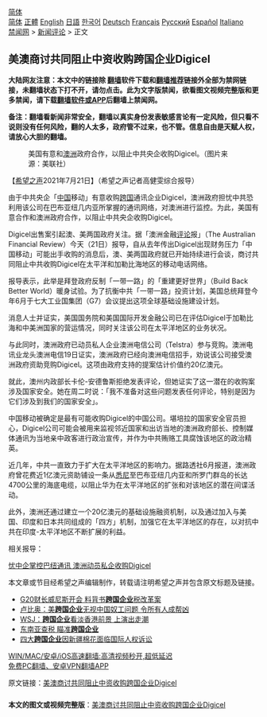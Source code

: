  <!-- 面包屑导航 --> <div class="breadcrumb"><!-- GTranslate: https://gtranslate.io/ -->  <div class="switcher notranslate">  <div class="selected">  <a href="#" onclick="return false;"> 简体</a>  </div>  <div class="option">  <a href="https://www.bannedbook.org" onclick="doGTranslate('zh-CN|zh-CN');jQuery('div.switcher div.selected a').html(jQuery(this).html());return false;" title="简体中文" class="nturl selected"> 简体</a>  <a href="https://www.bannedbook.org/zh-tw/" onclick="doGTranslate('zh-CN|zh-TW');jQuery('div.switcher div.selected a').html(jQuery(this).html());return false;" title="繁體中文" class="nturl"> 正體</a>  <a href="https://www.bannedbook.org/en/" onclick="doGTranslate('zh-CN|en');jQuery('div.switcher div.selected a').html(jQuery(this).html());return false;" title="English" class="nturl"> English</a>  <a href="https://www.bannedbook.org/ja/" onclick="doGTranslate('zh-CN|ja');jQuery('div.switcher div.selected a').html(jQuery(this).html());return false;" title="日本語" class="nturl"> 日語</a>  <a href="https://www.bannedbook.org/ko/" onclick="doGTranslate('zh-CN|ko');jQuery('div.switcher div.selected a').html(jQuery(this).html());return false;" title="한국어" class="nturl"> 한국어</a>  <a href="https://www.bannedbook.org/de/" onclick="doGTranslate('zh-CN|de');jQuery('div.switcher div.selected a').html(jQuery(this).html());return false;" title="Deutsch" class="nturl"> Deutsch</a>  <a href="https://www.bannedbook.org/fr/" onclick="doGTranslate('zh-CN|fr');jQuery('div.switcher div.selected a').html(jQuery(this).html());return false;" title="Français" class="nturl"> Français</a>  <a href="https://www.bannedbook.org/ru/" onclick="doGTranslate('zh-CN|ru');jQuery('div.switcher div.selected a').html(jQuery(this).html());return false;" title="Русский" class="nturl"> Русский</a>  <a href="https://www.bannedbook.org/es/" onclick="doGTranslate('zh-CN|es');jQuery('div.switcher div.selected a').html(jQuery(this).html());return false;" title="Español" class="nturl"> Español</a>  <a href="https://www.bannedbook.org/it/" onclick="doGTranslate('zh-CN|it');jQuery('div.switcher div.selected a').html(jQuery(this).html());return false;" title="Italiano" class="nturl"> Italiano</a>  </div>  </div>      <div class='breadcrumb-sub'><!-- Breadcrumb NavXT 6.3.0 --> <a href="https://www.bannedbook.org/" class="home">禁闻网</a> &gt; <a href="https://www.bannedbook.org/bnews/comments/" class="category">新闻评论</a> &gt; 正文</div></div><h2>美澳商讨共同阻止中资收购跨国企业Digicel</h2> <p class="notice"><b>大陆网友注意：本文中的链接除 <a href="https://github.com/bannedbook/fanqiang" >翻墙</a>软件下载和<a href="https://github.com/killgcd/justmysocks/blob/master/README.md">翻墙推荐</a>链接外全部为禁网链接，未翻墙状态下打不开，请勿点击。此为文字版禁闻，欲看图文视频完整版和更多禁闻，请下载<a href="https://github.com/bannedbook/fanqiang">翻墙软件或APP</a>后翻墙上禁闻网。</p><p>备注：翻墙看新闻非常安全，翻墙以真实身份发表敏感言论有一定风险，但只看不说则没有任何风险，翻的人太多，政府管不过来，也不管。信息自由是天赋人权，请放心大胆的翻墙。</b></p>  <div class="entry"> <figure> <p><figcaption>美国有意和<a href="https://www.bannedbook.org/bnews/tag/%e6%be%b3%e6%b4%b2/" class="st_tag internal_tag" rel="tag" title="标签 澳洲 下的日志">澳洲</a>政府合作，以阻止中共央企收购Digicel。（图片来源：美联社）</figcaption></figure> <p>【<span class='wp_keywordlink_affiliate'><a href="https://www.soundofhope.org" title="希望之声" target="_blank">希望之声</a></span>2021年7月21日】（希望之声记者高健雯综合报导）</p> <p>由于中共央企「<span class='wp_keywordlink_affiliate'><a href="https://www.bannedbook.org/" title="中国" target="_blank">中国</a></span>移动」有意收购<a href="https://www.bannedbook.org/bnews/tag/%E8%B7%A8%E5%9B%BD/" class="st_tag internal_tag" rel="tag" title="标签 跨国 下的日志">跨国</a>通讯企业Digicel，澳洲政府担忧中共恐利用该公司在巴布亚纽几内亚所掌握的通讯网络，对澳洲进行监控。为此，美国有意合作和澳洲政府合作，以阻止中共央企收购Digicel。</p> <p>Digicel出售案引起澳、美两国政府关注。据「澳洲金融<span class='wp_keywordlink_affiliate'><a href="https://www.bannedbook.org/bnews/comments/" title="新闻评论" target="_blank">评论</a></span>报」（The Australian Financial Review）今天（21日）报导，自从去年传出Digicel出现财务压力「中国移动」可能出手收购的消息后，澳、美两国政府就已开始持续进行会谈，商讨共同阻止中共收购Digicel在太平洋和加勒比海地区的移动电话网络。</p>  <p>报导表示，此举是拜登政府反制「一带一路」的「重建更好世界」（Build Back Better World）暖身试验。为了抗衡中共「一带一路」投资计划，美国总统拜登今年6月于七大工业国集团（G7）会议提出这项全球基础设施建设计划。</p> <p>消息人士并证实，美国国务院和美国国际开发金融公司已在评估Digicel于加勒比海和中美洲国家的营运情况，同时关注该公司在太平洋地区的业务状况。</p> <p>与此同时，澳洲政府已动员私人企业澳洲电信公司（Telstra）参与竞购。澳洲电讯业龙头澳洲电信19日证实，澳洲政府已经向澳洲电信招手，劝说该公司接受澳洲政府资助竞购Digicel。这项由政府支持的提案估计价值约20亿澳元。</p>  <p>就此，澳州内政部长卡伦-安德鲁斯拒绝发表评论，但她证实了这一潜在的收购案涉及国家安全。她在周二时说：「我不准备对这些问题发表任何评论，特别是因为它们涉及到我们的国家安全」。</p> <p>中国移动被确定是最有可能收购Digicel的中国公司。堪培拉的国家安全官员担心，Digicel公司可能会被用来监视邻近国家和出访当地的澳洲政府部长、控制媒体通讯为当地亲中政客进行政治宣传，并作为中共贿赂工具腐蚀该地区的政治精英。</p> <p>近几年，中共一直致力于扩大在太平洋地区的影响力。据路透社6月报道，澳洲政府曾花费近1亿澳元资助铺设一条从<a href="https://www.bannedbook.org/bnews/tag/%e6%82%89%e5%b0%bc/" class="st_tag internal_tag" rel="tag" title="标签 悉尼 下的日志">悉尼</a>至巴布亚纽几内亚和所罗门群岛的长达4700公里的海底电缆，以阻止华为在太平洋地区的扩张和对该地区的潜在间谍活动。</p>  <p>此外，澳洲还通过建立一个20亿澳元的基础设施融资机制，以及通过加入与美国、印度和日本共同组成的「四方」机制，加强它在太平洋地区的存在，以对抗中共在印度-太平洋地区不断扩展的利益。</p> <p>相关报导：</p> <p><a href="https://www.soundofhope.org/post/526307?lang=b5">忧中企掌控巴纽通讯 澳洲动员私企收购Digicel</a></p>  <p>本文章或节目经希望之声编辑制作，转载请注明希望之声并包含原文标题及链接。 </p> <ul class='op-related-articles' title='相关阅读'> <li><a href='https://www.bannedbook.org/bnews/baitai/20210708/1582719.html' target='_blank'>G20财长威尼斯开会 料背书<b>跨国企业</b>税改革案</a></li> <li><a href='https://www.bannedbook.org/bnews/comments/20210612/1564997.html' target='_blank'>卢比奥：美<b>跨国企业</b>无视中国奴工问题 令所有人成帮凶</a></li> <li><a href='https://www.bannedbook.org/bnews/cnnews/hknews/20210608/1562400.html' target='_blank'>WSJ：<b>跨国企业</b>看淡香港前景 上演出走潮</a></li> <li><a href='https://www.bannedbook.org/bnews/cnnews/20210524/1552478.html' target='_blank'>东南亚查税 瞄准<b>跨国企业</b></a></li> <li><a href='https://www.bannedbook.org/bnews/ssgc/20210412/1524246.html' target='_blank'>四大<b>跨国企业</b>因新疆棉花面临国际人权诉讼</a></li> </ul> <p class="texttj"> <a href="https://github.com/bannedbook/fanqiang/wiki/V2ray%E6%9C%BA%E5%9C%BA" target="_blank">WIN/MAC/安卓/iOS高速翻墙:高清视频秒开,超低延迟</a><br/> <a href="https://github.com/bannedbook/fanqiang/wiki/%E7%A6%81%E9%97%BB%E7%BD%91%E5%AE%89%E5%8D%93%E7%BF%BB%E5%A2%99%E6%96%B0%E9%97%BBAPP" target="_blank">免费PC翻墙、安卓VPN翻墙APP</a></p><p>原文链接：<a class="src_link"  href="https://www.soundofhope.org/post/527768" target="_blank">美澳商讨共同阻止中资收购跨国企业Digicel</a></p><a name='sharetosocial'></a>  <div style="margin-bottom:5px;padding-bottom:5px;clear:both"> <div id="archive-pix-1" class="banner-ads"> <!-- AuctionX Display platform tag START --> <div id="26318x728x90x621x_ADSLOT2" clicktrack="%%CLICK_URL_ESC%%"></div> <!-- AuctionX Display platform tag END --> </div> <div id="archive-pix-2" class="banner-ads"> <!-- AuctionX Display platform tag START --> <div id="26315x300x250x621x_ADSLOT2" clicktrack="%%CLICK_URL_ESC%%"></div> <!-- AuctionX Display platform tag END --> </div> </div>  <div id="archive-pix-1" class="banner-ads"> <!-- AuctionX Display platform tag START --> <div id="26318x728x90x621x_ADSLOT3" clicktrack="%%CLICK_URL_ESC%%"></div> <!-- AuctionX Display platform tag END --> </div> <div><b>本文的图文或视频完整版</b>：<a href='https://www.bannedbook.org/bnews/comments/20210721/1591492.html'>美澳商讨共同阻止中资收购跨国企业Digicel</a></div>  </div><!--END ENTRY--> 